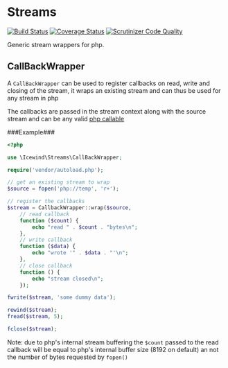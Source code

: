 # Streams #

[![Build Status](https://travis-ci.org/icewind1991/Streams.svg?branch=master)](https://travis-ci.org/icewind1991/Streams)
[![Coverage Status](https://img.shields.io/coveralls/icewind1991/Streams.svg)](https://coveralls.io/r/icewind1991/Streams?branch=master)
[![Scrutinizer Code Quality](https://scrutinizer-ci.com/g/icewind1991/Streams/badges/quality-score.png?b=master)](https://scrutinizer-ci.com/g/icewind1991/Streams/?branch=master)

Generic stream wrappers for php.

## CallBackWrapper ##

A `CallBackWrapper` can be used to register callbacks on read, write and closing of the stream,
it wraps an existing stream and can thus be used for any stream in php

The callbacks are passed in the stream context along with the source stream
and can be any valid [php callable](http://php.net/manual/en/language.types.callable.php)

###Example###
```php
<?php

use \Icewind\Streams\CallBackWrapper;

require('vendor/autoload.php');

// get an existing stream to wrap
$source = fopen('php://temp', 'r+');

// register the callbacks
$stream = CallbackWrapper::wrap($source,
	// read callback
	function ($count) {
		echo "read " . $count . "bytes\n";
	},
	// write callback
	function ($data) {
		echo "wrote '" . $data . "'\n";
	},
	// close callback
	function () {
		echo "stream closed\n";
	});

fwrite($stream, 'some dummy data');

rewind($stream);
fread($stream, 5);

fclose($stream);
```

Note: due to php's internal stream buffering the `$count` passed to the read callback
will be equal to php's internal buffer size (8192 on default) an not the number of bytes
requested by `fopen()`
